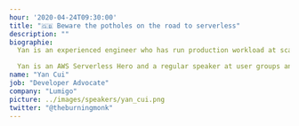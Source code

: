 ```yaml
---
hour: '2020-04-24T09:30:00'
title: "🇬🇧 Beware the potholes on the road to serverless"
description: ""
biographie:
  Yan is an experienced engineer who has run production workload at scale in AWS for 10 years. He has been an architect and principal engineer with a variety of industries ranging from banking, e-commerce, sports streaming to mobile gaming. He has worked extensively with AWS Lambda in production, and has been helping companies around the world adopt AWS and serverless as a consultant.

  Yan is an AWS Serverless Hero and a regular speaker at user groups and conferences internationally, and he is also the author of Production-Ready Serverless and co-author of Serverless Architectures on AWS 2nd Edition, both by Manning. Yan also keeps an active blog at https://theburningmonk.com.
name: "Yan Cui"
job: "Developer Advocate"
company: "Lumigo"
picture: ../images/speakers/yan_cui.png
twitter: "@theburningmonk"
---
```

